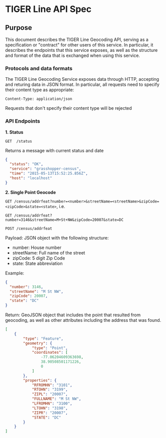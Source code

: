 # TIGER Line API Spec

## Purpose
This document describes the TIGER Line Geocoding API, serving as a specification or "contract" for other users of this service.
In particular, it describes the endpoints that this service exposes, as well as the structure and format of the data that is exchanged when using this service.

### Protocols and data formats
The TIGER Line Geocoding Service exposes data through HTTP, accepting and returing data in JSON format.
In particular, all requests need to specify their content type as appropriate:

```
Content-Type: application/json
```

Requests that don't specify their content type will be rejected

### API Endpoints

**1. Status**

`GET  /status`

Returns a message with current status and date

```json
{
  "status": "OK",
  "service": "grasshopper-census",
  "time": "2015-05-13T15:52:25.856Z",
  "host": "localhost"
}
```

**2. Single Point Geocode**

`GET /census/addrfeat?number=<number>&streetName=<streetName>&zipCode=<zipCode>&state=<state>`, i.e.

`GET /census/addrfeat?number=3146&streetName=M+St+NW&zipCode=20007&state=DC`

`POST /census/addrfeat`

Payload: JSON object with the following structure:

* number: House number
* streetName: Full name of the street
* zipCode: 5 digit Zip Code
* state: State abbreviation

Example:

```json
{
  "number": 3146,
  "streetName": "M St NW",
  "zipCode": 20007,
  "state": "DC"
}
```

Return: GeoJSON object that includes the point that resulted from geocoding, as well as other attributes including the address that was found.

```json
[
    {
        "type": "Feature",
        "geometry": {
            "type": "Point",
            "coordinates": [
                -77.06204609363698,
                38.90508501171226,
                0
            ]
        },
        "properties": {
            "RFROMHN": "3101",
            "RTOHN": "3199",
            "ZIPL": "20007",
            "FULLNAME": "M St NW",
            "LFROMHN": "3100",
            "LTOHN": "3198",
            "ZIPR": "20007",
            "STATE": "DC"
        }
    }
]
```
